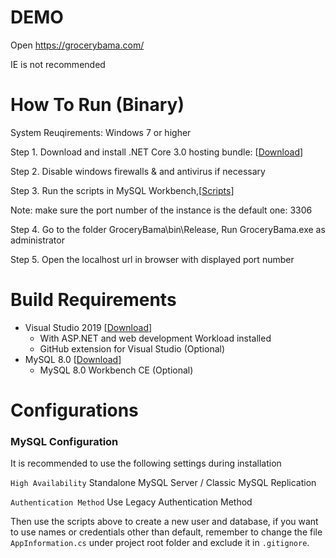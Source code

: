 # DEMO
Open https://grocerybama.com/

IE is not recommended

# How To Run (Binary)
System Reuqirements: Windows 7 or higher

Step 1. Download and install .NET Core 3.0 hosting bundle: [[Download](https://dotnet.microsoft.com/download/dotnet-core/thank-you/runtime-aspnetcore-3.0.1-windows-hosting-bundle-installer)]

Step 2. Disable windows firewalls & and antivirus if necessary

Step 3. Run the scripts in MySQL Workbench,[[Scripts](https://docs.google.com/document/d/11RKRwwu7tyrILoEFjJlEf7VItdrr4hJiTAsBCoXQvAY/edit?usp=sharing)]

Note: make sure the port number of the instance is the default one: 3306

Step 4. Go to the folder GroceryBama\bin\Release\, Run GroceryBama.exe as administrator

Step 5. Open the localhost url in browser with displayed port number


# Build Requirements
- Visual Studio 2019 [[Download](https://visualstudio.microsoft.com/vs/ "Download")]
	- With ASP.NET and web development Workload installed
	- GitHub extension for Visual Studio (Optional)
- MySQL 8.0 [[Download](https://dev.mysql.com/downloads/mysql/ "Download")]
	- MySQL 8.0 Workbench CE (Optional)

# Configurations
### MySQL Configuration
It is recommended to use the following settings during installation

`High Availability` Standalone MySQL Server / Classic MySQL Replication

`Authentication Method`  Use Legacy Authentication Method

Then use the scripts above to create a new user and database, if you want to use names or credentials other than default, remember to change the file `AppInformation.cs` under project root folder and exclude it in `.gitignore`.

